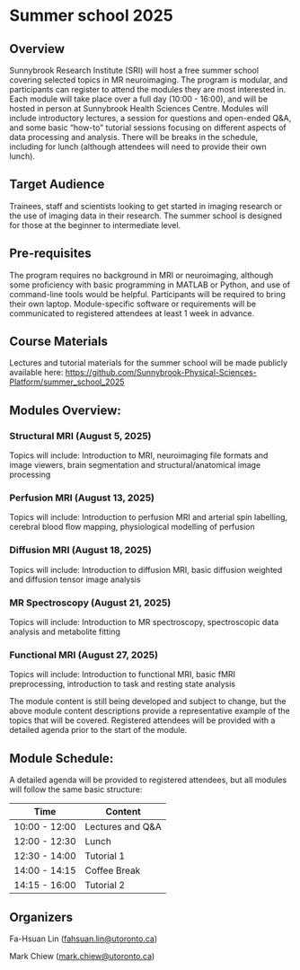 # Summer school 2025


## Overview
Sunnybrook Research Institute (SRI) will host a free summer school covering selected topics in MR neuroimaging. The program is modular, and participants can register to attend the modules they are most interested in. Each module will take place over a full day (10:00 - 16:00), and will be hosted in person at Sunnybrook Health Sciences Centre. Modules will include introductory lectures, a session for questions and open-ended Q&A, and some basic “how-to” tutorial sessions focusing on different aspects of data processing and analysis. There will be breaks in the schedule, including for lunch (although attendees will need to provide their own lunch).

## Target Audience
Trainees, staff and scientists looking to get started in imaging research or the use of imaging data in their research. The summer school is designed for those at the beginner to intermediate level.

## Pre-requisites
The program requires no background in MRI or neuroimaging, although some proficiency with basic programming in MATLAB or Python, and use of command-line tools would be helpful. Participants will be required to bring their own laptop. Module-specific software or requirements will be communicated to registered attendees at least 1 week in advance.

## Course Materials
Lectures and tutorial materials for the summer school will be made publicly available here: https://github.com/Sunnybrook-Physical-Sciences-Platform/summer_school_2025

## Modules Overview:
### Structural MRI (August 5, 2025)
Topics will include: Introduction to MRI, neuroimaging file formats and image viewers, brain segmentation and structural/anatomical image processing

### Perfusion MRI (August 13, 2025)
Topics will include: Introduction to perfusion MRI and arterial spin labelling, cerebral blood flow mapping, physiological modelling of perfusion

### Diffusion MRI (August 18, 2025)
Topics will include: Introduction to diffusion MRI, basic diffusion weighted and diffusion tensor image analysis

### MR Spectroscopy (August 21, 2025)
Topics will include: Introduction to MR spectroscopy, spectroscopic data analysis and metabolite fitting

### Functional MRI (August 27, 2025)
Topics will include: Introduction to functional MRI, basic fMRI preprocessing, introduction to task and resting state analysis

The module content is still being developed and subject to change, but the above module content descriptions provide a representative example of the topics that will be covered. Registered attendees will be provided with a detailed agenda prior to the start of the module.

## Module Schedule:
A detailed agenda will be provided to registered attendees, but all modules will follow the same basic structure:

|Time| Content|
|-------------|-----------------|
|10:00 - 12:00| Lectures and Q&A|
|12:00 - 12:30| Lunch |
|12:30 - 14:00| Tutorial 1|
|14:00 - 14:15| Coffee Break|
|14:15 - 16:00| Tutorial 2|

## Organizers
Fa-Hsuan Lin (fahsuan.lin@utoronto.ca)

Mark Chiew (mark.chiew@utoronto.ca)
